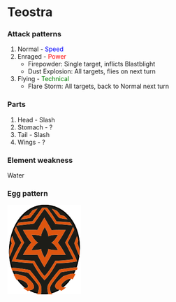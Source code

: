 # Teostra

### Attack patterns
1. Normal - <span style="color:blue">Speed</span>
2. Enraged - <span style="color:red">Power</span>
    - Firepowder: Single target, inflicts Blastblight
    - Dust Explosion: All targets, flies on next turn
3. Flying - <span style="color:green">Technical</span>
    - Flare Storm: All targets, back to Normal next turn

### Parts
1. Head - Slash 
2. Stomach - ?
3. Tail - Slash
4. Wings - ?

### Element weakness
Water

### Egg pattern
![image info](../assets/nergigante.png)